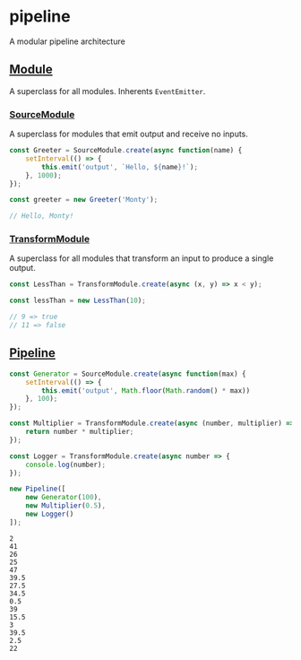 # pipeline

A modular pipeline architecture

## [Module](lib/Module.js)

A superclass for all modules. Inherents `EventEmitter`.

### [SourceModule](lib/SourceModule.js)

A superclass for modules that emit output and receive no inputs.

``` javascript
const Greeter = SourceModule.create(async function(name) {
	setInterval(() => {
		this.emit('output', `Hello, ${name}!`);
	}, 1000);
});

const greeter = new Greeter('Monty');

// Hello, Monty!
```

### [TransformModule](lib/TransformModule.js)

A superclass for all modules that transform an input to produce a single output.

``` javascript
const LessThan = TransformModule.create(async (x, y) => x < y);

const lessThan = new LessThan(10);

// 9 => true
// 11 => false
```

## [Pipeline](lib/Pipeline.js)

``` javascript
const Generator = SourceModule.create(async function(max) {
	setInterval(() => {
		this.emit('output', Math.floor(Math.random() * max))
	}, 100);
});

const Multiplier = TransformModule.create(async (number, multiplier) => {
	return number * multiplier;
});

const Logger = TransformModule.create(async number => {
	console.log(number);
});

new Pipeline([
	new Generator(100),
	new Multiplier(0.5),
	new Logger()
]);
```

```
2
41
26
25
47
39.5
27.5
34.5
0.5
39
15.5
3
39.5
2.5
22
```
